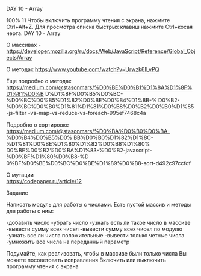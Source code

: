 
DAY 10 - Array


100%
11
Чтобы включить программу чтения с экрана, нажмите Ctrl+Alt+Z. Для просмотра списка быстрых клавиш нажмите Ctrl+косая черта.
DAY 10 - Array 
 
О массивах - 
https://developer.mozilla.org/ru/docs/Web/JavaScript/Reference/Global_Objects/Array 
 
О методах 
https://www.youtube.com/watch?v=Urwzk6ILvPQ 
 
Еще подробно о методах 
https://medium.com/@stasonmars/%D0%BE%D0%B1%D1%8A%D1%8F%D1%81%D0%B
D%D1%8F%D0%B5%D0%BC-%D0%BC%D0%B5%D1%82%D0%BE%D0%B4%D1%8B-%
D0%B2-%D0%BC%D0%B0%D1%81%D1%81%D0%B8%D0%B2%D0%B0%D1%85-js-filter
-vs-map-vs-reduce-vs-foreach-995ef7468c4a 
 
Подробно о сортировке 
https://medium.com/@stasonmars/%D0%BA%D0%B0%D0%BA-%D0%B4%D0%B5%D0%
BB%D0%B0%D1%82%D1%8C-%D1%81%D0%BE%D1%80%D1%82%D0%B8%D1%80%
D0%BE%D0%B2%D0%BA%D1%83-%D0%B2-javascript-%D0%BF%D1%80%D0%B8-%D
0%BF%D0%BE%D0%BC%D0%BE%D1%89%D0%B8-sort-d492c97ccfdf 
 
 
О мутации  
https://codepaper.ru/article/12 

 
Задание 
 
Написать модуль для работы с числами. Есть пустой массив и методы для работы с 
ним: 
 
-добавить число 
-убрать число 
-узнать есть ли такое число в массиве 
-вывести сумму всех чисел 
-вывести сумму всех чисел по модулю 
-узнать все ли числа положительные 
-вывести только четные числа 
-умножить все числа на переданный параметр 
 
 
Подумайте, как реализовать, чтобы в массиве были только числа 
Вы можете посоветовать исправления
Включить или выключить программу чтения с экрана
